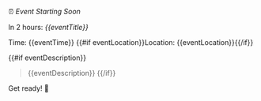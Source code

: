 ⏰ *Event Starting Soon*

In 2 hours: *{{eventTitle}}*

Time: {{eventTime}}
{{#if eventLocation}}Location: {{eventLocation}}{{/if}}

{{#if eventDescription}}
>{{eventDescription}}
{{/if}}

Get ready! 🚀 